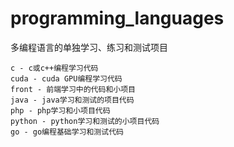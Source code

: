 # programming_languages
多编程语言的单独学习、练习和测试项目

    c - c或c++编程学习代码
    cuda - cuda GPU编程学习代码
    front - 前端学习中的代码和小项目
    java - java学习和测试的项目代码
    php - php学习和小项目代码
    python - python学习和测试的小项目代码
    go - go编程基础学习和测试代码
